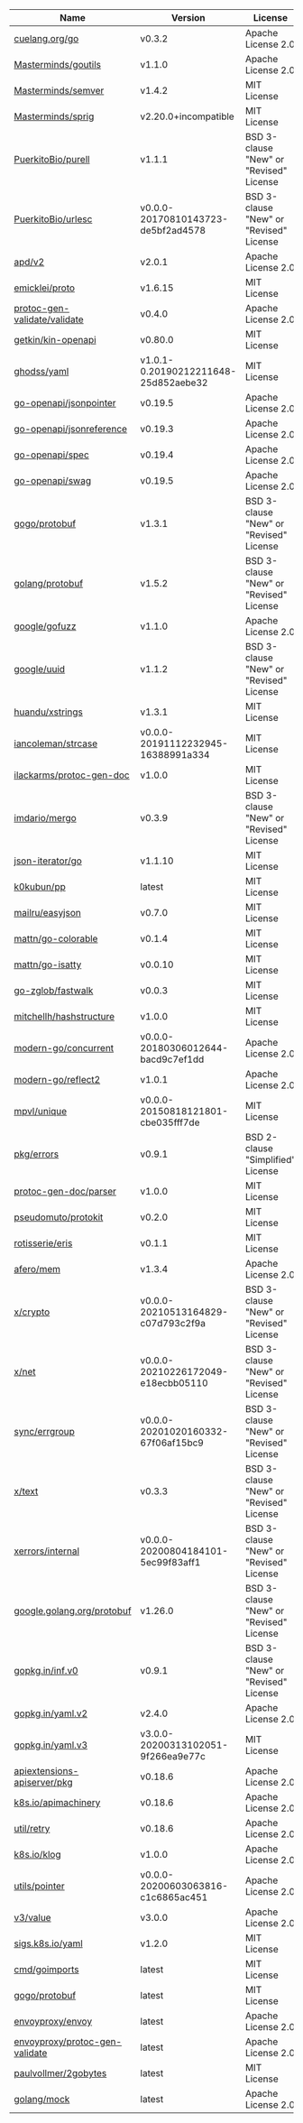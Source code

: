 Name|Version|License
---|---|---
[cuelang.org/go](https://cuelang.org/go)|v0.3.2|Apache License 2.0
[Masterminds/goutils](https://github.com/Masterminds/goutils)|v1.1.0|Apache License 2.0
[Masterminds/semver](https://github.com/Masterminds/semver)|v1.4.2|MIT License
[Masterminds/sprig](https://github.com/Masterminds/sprig)|v2.20.0+incompatible|MIT License
[PuerkitoBio/purell](https://github.com/PuerkitoBio/purell)|v1.1.1|BSD 3-clause "New" or "Revised" License
[PuerkitoBio/urlesc](https://github.com/PuerkitoBio/urlesc)|v0.0.0-20170810143723-de5bf2ad4578|BSD 3-clause "New" or "Revised" License
[apd/v2](https://github.com/cockroachdb/apd)|v2.0.1|Apache License 2.0
[emicklei/proto](https://github.com/emicklei/proto)|v1.6.15|MIT License
[protoc-gen-validate/validate](https://github.com/envoyproxy/protoc-gen-validate)|v0.4.0|Apache License 2.0
[getkin/kin-openapi](https://github.com/getkin/kin-openapi)|v0.80.0|MIT License
[ghodss/yaml](https://github.com/ghodss/yaml)|v1.0.1-0.20190212211648-25d852aebe32|MIT License
[go-openapi/jsonpointer](https://github.com/go-openapi/jsonpointer)|v0.19.5|Apache License 2.0
[go-openapi/jsonreference](https://github.com/go-openapi/jsonreference)|v0.19.3|Apache License 2.0
[go-openapi/spec](https://github.com/go-openapi/spec)|v0.19.4|Apache License 2.0
[go-openapi/swag](https://github.com/go-openapi/swag)|v0.19.5|Apache License 2.0
[gogo/protobuf](https://github.com/gogo/protobuf)|v1.3.1|BSD 3-clause "New" or "Revised" License
[golang/protobuf](https://github.com/golang/protobuf)|v1.5.2|BSD 3-clause "New" or "Revised" License
[google/gofuzz](https://github.com/google/gofuzz)|v1.1.0|Apache License 2.0
[google/uuid](https://github.com/google/uuid)|v1.1.2|BSD 3-clause "New" or "Revised" License
[huandu/xstrings](https://github.com/huandu/xstrings)|v1.3.1|MIT License
[iancoleman/strcase](https://github.com/iancoleman/strcase)|v0.0.0-20191112232945-16388991a334|MIT License
[ilackarms/protoc-gen-doc](https://github.com/ilackarms/protoc-gen-doc)|v1.0.0|MIT License
[imdario/mergo](https://github.com/imdario/mergo)|v0.3.9|BSD 3-clause "New" or "Revised" License
[json-iterator/go](https://github.com/json-iterator/go)|v1.1.10|MIT License
[k0kubun/pp](https://github.com/k0kubun/pp)|latest|MIT License
[mailru/easyjson](https://github.com/mailru/easyjson)|v0.7.0|MIT License
[mattn/go-colorable](https://github.com/mattn/go-colorable)|v0.1.4|MIT License
[mattn/go-isatty](https://github.com/mattn/go-isatty)|v0.0.10|MIT License
[go-zglob/fastwalk](https://github.com/mattn/go-zglob)|v0.0.3|MIT License
[mitchellh/hashstructure](https://github.com/mitchellh/hashstructure)|v1.0.0|MIT License
[modern-go/concurrent](https://github.com/modern-go/concurrent)|v0.0.0-20180306012644-bacd9c7ef1dd|Apache License 2.0
[modern-go/reflect2](https://github.com/modern-go/reflect2)|v1.0.1|Apache License 2.0
[mpvl/unique](https://github.com/mpvl/unique)|v0.0.0-20150818121801-cbe035fff7de|MIT License
[pkg/errors](https://github.com/pkg/errors)|v0.9.1|BSD 2-clause "Simplified" License
[protoc-gen-doc/parser](https://github.com/pseudomuto/protoc-gen-doc)|v1.0.0|MIT License
[pseudomuto/protokit](https://github.com/pseudomuto/protokit)|v0.2.0|MIT License
[rotisserie/eris](https://github.com/rotisserie/eris)|v0.1.1|MIT License
[afero/mem](https://github.com/spf13/afero)|v1.3.4|Apache License 2.0
[x/crypto](https://golang.org/x/crypto)|v0.0.0-20210513164829-c07d793c2f9a|BSD 3-clause "New" or "Revised" License
[x/net](https://golang.org/x/net)|v0.0.0-20210226172049-e18ecbb05110|BSD 3-clause "New" or "Revised" License
[sync/errgroup](https://golang.org/x/sync/errgroup)|v0.0.0-20201020160332-67f06af15bc9|BSD 3-clause "New" or "Revised" License
[x/text](https://golang.org/x/text)|v0.3.3|BSD 3-clause "New" or "Revised" License
[xerrors/internal](https://golang.org/x/xerrors/internal)|v0.0.0-20200804184101-5ec99f83aff1|BSD 3-clause "New" or "Revised" License
[google.golang.org/protobuf](https://google.golang.org/protobuf)|v1.26.0|BSD 3-clause "New" or "Revised" License
[gopkg.in/inf.v0](https://gopkg.in/inf.v0)|v0.9.1|BSD 3-clause "New" or "Revised" License
[gopkg.in/yaml.v2](https://gopkg.in/yaml.v2)|v2.4.0|Apache License 2.0
[gopkg.in/yaml.v3](https://gopkg.in/yaml.v3)|v3.0.0-20200313102051-9f266ea9e77c|MIT License
[apiextensions-apiserver/pkg](https://k8s.io/apiextensions-apiserver/pkg)|v0.18.6|Apache License 2.0
[k8s.io/apimachinery](https://k8s.io/apimachinery)|v0.18.6|Apache License 2.0
[util/retry](https://k8s.io/client-go/util/retry)|v0.18.6|Apache License 2.0
[k8s.io/klog](https://k8s.io/klog)|v1.0.0|Apache License 2.0
[utils/pointer](https://k8s.io/utils/pointer)|v0.0.0-20200603063816-c1c6865ac451|Apache License 2.0
[v3/value](https://sigs.k8s.io/structured-merge-diff/v3/value)|v3.0.0|Apache License 2.0
[sigs.k8s.io/yaml](https://sigs.k8s.io/yaml)|v1.2.0|MIT License
[cmd/goimports](https://golang.org/x/tools/cmd/goimports)|latest|MIT License
[gogo/protobuf](https://github.com/gogo/protobuf)|latest|MIT License
[envoyproxy/envoy](https://github.com/envoyproxy/envoy)|latest|Apache License 2.0
[envoyproxy/protoc-gen-validate](https://github.com/envoyproxy/protoc-gen-validate)|latest|Apache License 2.0
[paulvollmer/2gobytes](https://github.com/paulvollmer/2gobytes)|latest|MIT License
[golang/mock](https://github.com/golang/mock)|latest|Apache License 2.0
